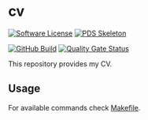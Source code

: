 # cv

[![Software License](https://img.shields.io/badge/license-MIT-green.svg)](LICENSE)
[![PDS Skeleton](https://img.shields.io/badge/pds-skeleton-blue.svg?style=flat-square)](https://github.com/php-pds/skeleton)

[![GitHub Build](https://github.com/milan-miscevic/cv/workflows/Test/badge.svg?branch=master)](https://github.com/milan-miscevic/cv/actions)
[![Quality Gate Status](https://sonarcloud.io/api/project_badges/measure?project=milan-miscevic_cv&metric=alert_status)](https://sonarcloud.io/dashboard?id=milan-miscevic_cv)

This repository provides my CV.

## Usage

For available commands check [Makefile](Makefile).
